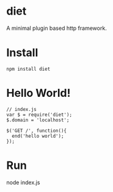 diet
====

A minimal plugin based http framework.

Install
===
`npm install diet`

Hello World!
===
```
// index.js
var $ = require('diet');
$.domain = 'localhost';

$('GET /', function(){
  end('hello world');
});

```

Run
===
node index.js
